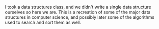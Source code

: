 I took a data structures class, and we didn't write a single data structure ourselves so here we are.
This is a recreation of some of the major data structures in computer science, and possibly later some of the algorithms used to search and sort them as well.